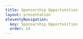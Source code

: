 ```yaml
---
title: Sponsorship Opportunities
layout: presentation
eleventyNavigation:
  key: Sponsorship Opportunities
  order: 14
---
```

